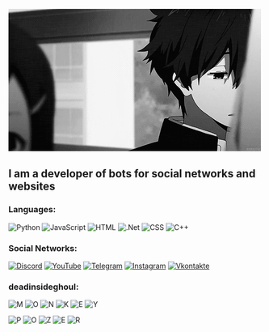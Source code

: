 ![Header](https://github.com/zetsu1337/zetsu1337/blob/main/assets/uzi.gif)

## I am a developer of bots for social networks and websites

### Languages:
![Python](https://img.shields.io/badge/-Python-090909?style=for-the-badge&logo=Python)
![JavaScript](https://img.shields.io/badge/-JavaScript-090909?style=for-the-badge&logo=JavaScript&logoColor=E9D54D)
![HTML](https://img.shields.io/badge/-HTML-090909?style=for-the-badge&logo=html5)
![.Net](https://img.shields.io/badge/-Framework-090909?style=for-the-badge&logo=.net&logoColor=E5D3FF)
![CSS](https://img.shields.io/badge/-CSS-090909?style=for-the-badge&logo=css3)
![C++](https://img.shields.io/badge/-C++-090909?style=for-the-badge&logo=C%2b%2b&logoColor=6296CC)

### Social Networks:
[![Discord](https://img.shields.io/badge/-Discord-090909?style=for-the-badge&logo=discord&logoColor=ffffff)](https://discord.gg/rastafari)
[![YouTube](https://img.shields.io/badge/-YouTube-090909?style=for-the-badge&logo=YouTube&logoColor=FF0000)](https://www.youtube.com/channel/UCOIymSJlWFFXQKBG_8NZVIg)
[![Telegram](https://img.shields.io/badge/-Telegram-090909?style=for-the-badge&logo=telegram&logoColor=27A0D9)](https://t.me/Zetsu1337)
[![Instagram](https://img.shields.io/badge/-Instagram-090909?style=for-the-badge&logo=instagram&logoColor=B4068E)](https://www.instagram.com/uzzi_1337)
[![Vkontakte](https://img.shields.io/badge/-Vkontakte-090909?style=for-the-badge&logo=Vk&logoColor=4F7DB3)](https://vk.com/)

### deadinsideghoul:
![M](https://img.shields.io/badge/-M-090909?style=for-the-badge)
![O](https://img.shields.io/badge/-O-090909?style=for-the-badge)
![N](https://img.shields.io/badge/-N-090909?style=for-the-badge)
![K](https://img.shields.io/badge/-K-090909?style=for-the-badge)
![E](https://img.shields.io/badge/-E-090909?style=for-the-badge)
![Y](https://img.shields.io/badge/-Y-090909?style=for-the-badge)

![P](https://img.shields.io/badge/-P-090909?style=for-the-badge)
![O](https://img.shields.io/badge/-O-090909?style=for-the-badge)
![Z](https://img.shields.io/badge/-Z-090909?style=for-the-badge)
![E](https://img.shields.io/badge/-E-090909?style=for-the-badge)
![R](https://img.shields.io/badge/-R-090909?style=for-the-badge)
